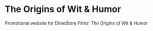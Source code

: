 # The Origins of Wit & Humor
Promotional website for DimeStore Films’ _The Origins of Wit &amp; Humor_
